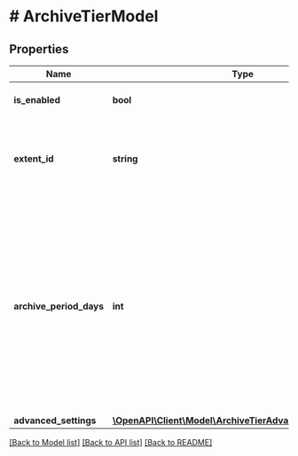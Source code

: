 # # ArchiveTierModel

## Properties

Name | Type | Description | Notes
------------ | ------------- | ------------- | -------------
**is_enabled** | **bool** | If *true*, the archive tier is enabled. |
**extent_id** | **string** | ID of an object storage repository added as an archive extent. | [optional]
**archive_period_days** | **int** | Number of days after which backup chains on the capacity extent are moved to the archive extent. Specify *0* to offload inactive backup chains on the same day they are created. | [optional]
**advanced_settings** | [**\OpenAPI\Client\Model\ArchiveTierAdvancedSettingsModel**](ArchiveTierAdvancedSettingsModel.md) |  | [optional]

[[Back to Model list]](../../README.md#models) [[Back to API list]](../../README.md#endpoints) [[Back to README]](../../README.md)
